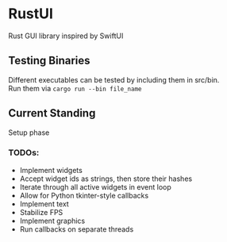# RustUI
Rust GUI library inspired by SwiftUI

## Testing Binaries
Different executables can be tested by including them in src/bin.  
Run them via `cargo run --bin file_name`

## Current Standing
Setup phase

### TODOs:
- Implement widgets
- Accept widget ids as strings, then store their hashes
- Iterate through all active widgets in event loop
- Allow for Python tkinter-style callbacks
- Implement text
- Stabilize FPS
- Implement graphics
- Run callbacks on separate threads